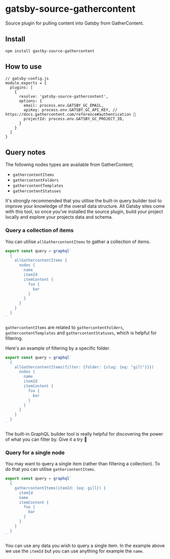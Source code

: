 # gatsby-source-gathercontent

Source plugin for pulling content into Gatsby from GatherContent. 

## Install

```
npm install gastby-source-gathercontent 
```

## How to use

```
// gatsby-config.js
module.exports = {
  plugins: [
    {
      resolve: 'gatsby-source-gathercontent',
      options: {
        email: process.env.GATSBY_GC_EMAIL,
        apiKey: process.env.GATSBY_GC_API_KEY, // https://docs.gathercontent.com/reference#authentication 🔑
        projectId: process.env.GATSBY_GC_PROJECT_ID,
      }
    }
  ]
}
```

## Query notes

The following nodes types are available from GatherContent;

- `gathercontentItems`
- `gathercontentFolders`
- `gathercontentTemplates`
- `gathercontentStatuses`

It's strongly recommended that you utilise the built-in query builder tool to improve your knowledge of the overall data structure. All Gatsby sites come with this tool, so once you've installed the source plugin, build your project locally and explore your projects data and schema. 

### Query a collection of items

You can utilise `allGathercontentItems` to gather a collection of items.

```javascript
export const query = graphql`
  {
    allGathercontentItems {
      nodes {
        name
        itemId
        itemContent {
          foo {
            bar
          }
        }
      }
    }
  }
`
```

`gathercontentItems` are related to `gathercontentFolders`, `gathercontentTemplates` and `gathercontentStatuses`, which is helpful for filtering.

Here's an example of filtering by a specific folder.

```javascript
export const query = graphql`
  {
    allGathercontentItems(filter: {folder: {slug: {eq: "gill"}}})
      nodes {
        name
        itemId
        itemContent {
          foo {
            bar
          }
        }
      }
    }
  }
`
```

The built-in GraphQL builder tool is really helpful for discovering the power of what you can filter by. Give it a try 🙂 

### Query for a single node

You may want to query a single item (rather than filtering a collection). To do that you can utilise `gathercontentItems`.

```javascript
export const query = graphql`
  {
    gathercontentItems(itemId: {eq: gill}) {
      itemId
      name
      itemContent {
        foo {
          bar
        }
      }
    }
  }
`
```

You can use any data you wish to query a single item. In the example above we use the `itemId` but you can use anything for example the `name`.
